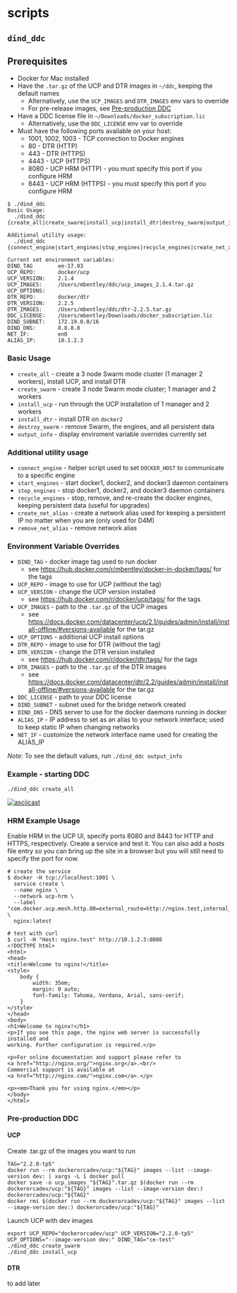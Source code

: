 scripts
=======

## `dind_ddc`

## Prerequisites
  * Docker for Mac installed
  * Have the `.tar.gz` of the UCP and DTR images in `~/ddc`, keeping the default names
    * Alternatively, use the `UCP_IMAGES` and `DTR_IMAGES` env vars to override
    * For pre-release images, see [Pre-production DDC](#pre-production-ddc)
  * Have a DDC license file in `~/Downloads/docker_subscription.lic`
    * Alternatively, use the `DDC_LICENSE` env var to override
  * Must have the following ports available on your host:
    * 1001, 1002, 1003 - TCP connection to Docker engines
    * 80 - DTR (HTTP)
    * 443 - DTR (HTTPS)
    * 4443 - UCP (HTTPS)
    * 8080 - UCP HRM (HTTP) - you must specify this port if you configure HRM
    * 8443 - UCP HRM (HTTPS) - you must specify this port if you configure HRM

```
$ ./dind_ddc
Basic Usage:
  ./dind_ddc {create_all|create_swarm|install_ucp|install_dtr|destroy_swarm|output_info}

Additional utility usage:
  ./dind_ddc {connect_engine|start_engines|stop_engines|recycle_engines|create_net_alias|remove_net_alias}

Current set environment variables:
DIND_TAG        ee-17.03
UCP_REPO:       docker/ucp
UCP_VERSION:    2.1.4
UCP_IMAGES:     /Users/mbentley/ddc/ucp_images_2.1.4.tar.gz
UCP_OPTIONS:
DTR_REPO:       docker/dtr
DTR_VERSION:    2.2.5
DTR_IMAGES:     /Users/mbentley/ddc/dtr-2.2.5.tar.gz
DDC_LICENSE:    /Users/mbentley/Downloads/docker_subscription.lic
DIND_SUBNET:    172.19.0.0/16
DIND_DNS:       8.8.8.8
NET_IF:         en0
ALIAS_IP:       10.1.2.3
```

### Basic Usage
  * `create_all` - create a 3 node Swarm mode cluster (1 manager 2 workers), install UCP, and install DTR
  * `create_swarm` - create 3 node Swarm mode cluster; 1 manager and 2 workers
  * `install_ucp` - run through the UCP installation of 1 manager and 2 workers
  * `install_dtr` - install DTR on `docker2`
  * `destroy_swarm` - remove Swarm, the engines, and all persistent data
  * `output_info` - display enviroment variable overrides currently set

### Additional utility usage
  * `connect_engine` - helper script used to set `DOCKER_HOST` to communicate to a specific engine
  * `start_engines` - start docker1, docker2, and docker3 daemon containers
  * `stop_engines` - stop docker1, docker2, and docker3 daemon containers
  * `recycle_engines` - stop, remove, and re-create the docker engines, keeping persistent data (useful for upgrades)
  * `create_net_alias` - create a network alias used for keeping a persistent IP no matter when you are (only used for D4M)
  * `remove_net_alias` - remove network alias

### Environment Variable Overrides
  * `DIND_TAG` - docker image tag used to run docker
    * see https://hub.docker.com/r/mbentley/docker-in-docker/tags/ for the tags
  * `UCP_REPO` - image to use for UCP (without the tag)
  * `UCP_VERSION` - change the UCP version installed
    * see https://hub.docker.com/r/docker/ucp/tags/ for the tags
  * `UCP_IMAGES` - path to the `.tar.gz` of the UCP images
    * see https://docs.docker.com/datacenter/ucp/2.1/guides/admin/install/install-offline/#versions-available for the tar.gz
  * `UCP_OPTIONS` - additional UCP install options
  * `DTR_REPO` - image to use for DTR (without the tag)
  * `DTR_VERSION` - change the DTR version installed
    * see https://hub.docker.com/r/docker/dtr/tags/ for the tags
  * `DTR_IMAGES` - path to the `.tar.gz` of the DTR images
    * see https://docs.docker.com/datacenter/dtr/2.2/guides/admin/install/install-offline/#versions-available for the tar.gz
  * `DDC_LICENSE` - path to your DDC license
  * `DIND_SUBNET` - subnet used for the bridge network created
  * `DIND_DNS` - DNS server to use for the docker daemons running in docker
  * `ALIAS_IP` - IP address to set as an alias to your network interface; used to keep static IP when changing networks
  * `NET_IF` - customize the network interface name used for creating the ALIAS_IP

*Note*: To see the default values, run `./dind_ddc output_info`

### Example - starting DDC
```
./dind_ddc create_all
```

[![asciicast](https://asciinema.org/a/125041.png)](https://asciinema.org/a/125041)

### HRM Example Usage

Enable HRM in the UCP UI, specify ports 8080 and 8443 for HTTP and HTTPS, respectively.  Create a service and test it.  You can also add a hosts file entry so you can bring up the site in a browser but you will still need to specify the port for now.

```
# create the service
$ docker -H tcp://localhost:1001 \
  service create \
  --name nginx \
  --network ucp-hrm \
  --label "com.docker.ucp.mesh.http.80=external_route=http://nginx.test,internal_port=80" \
  nginx:latest

# test with curl
$ curl -H "Host: nginx.test" http://10.1.2.3:8080
<!DOCTYPE html>
<html>
<head>
<title>Welcome to nginx!</title>
<style>
    body {
        width: 35em;
        margin: 0 auto;
        font-family: Tahoma, Verdana, Arial, sans-serif;
    }
</style>
</head>
<body>
<h1>Welcome to nginx!</h1>
<p>If you see this page, the nginx web server is successfully installed and
working. Further configuration is required.</p>

<p>For online documentation and support please refer to
<a href="http://nginx.org/">nginx.org</a>.<br/>
Commercial support is available at
<a href="http://nginx.com/">nginx.com</a>.</p>

<p><em>Thank you for using nginx.</em></p>
</body>
</html>
```

### Pre-production DDC

#### UCP

Create .tar.gz of the images you want to run
```
TAG="2.2.0-tp5"
docker run --rm dockerorcadev/ucp:"${TAG}" images --list --image-version dev: | xargs -L 1 docker pull
docker save -o ucp_images_"${TAG}".tar.gz $(docker run --rm dockerorcadev/ucp:"${TAG}" images --list --image-version dev:) dockerorcadev/ucp:"${TAG}"
docker rmi $(docker run --rm dockerorcadev/ucp:"${TAG}" images --list --image-version dev:) dockerorcadev/ucp:"${TAG}"
```

Launch UCP with dev images
```
export UCP_REPO="dockerorcadev/ucp" UCP_VERSION="2.2.0-tp5" UCP_OPTIONS="--image-version dev:" DIND_TAG="ce-test"
./dind_ddc create_swarm
./dind_ddc install_ucp
```

#### DTR
to add later
